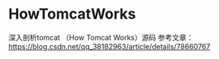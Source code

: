 # HowTomcatWorks
深入剖析tomcat （How Tomcat Works）源码
参考文章：https://blog.csdn.net/qq_38182963/article/details/78660767
